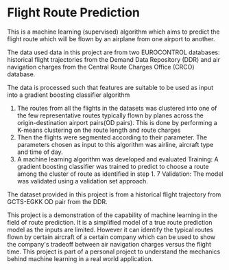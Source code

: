 # Flight Route Prediction

This is a machine learning (supervised) algorithm which aims to predict the flight route which will be flown by an airplane from one airport to another.

The data used data in this project are from two EUROCONTROL databases: historical flight trajectories from the Demand Data Repository (DDR) and air navigation charges from the Central Route Charges Office (CRCO) database.

The data is processed such that features are suitable to be used as input into a gradient boosting classifier algorithm
1. The routes from all the flights in the datasets was clustered into one of the few representative routes typically flown by planes across the origin-destination airport pairs(OD pairs). 
This is done by performing a K-means clustering on the route length and route charges 
2. Then the flights were segmented according to their parameter. The parameters chosen as input to this algorithm was airline, aircraft type and time of day.
3. A machine learning algorithm was developed and evaluated 
  Training: A gradient boosting classifier was trained to predict to choose a route among the cluster of route as identified in step 1. 7
  Validation: The model was validated using  a validation set approach.
  
The dataset provided in this project is from a historical flight trajectory from GCTS-EGKK OD pair from the DDR.

This project is a demonstration of the capability of machine learning in the field of route prediction.
It is a simplified model of a true route prediction model as the inputs are limited. However it can identify the typical routes flown by certain aircraft of a certain company which can be used to show the company's tradeoff between air navigation charges versus the flight time. 
This project is part of a personal project to understand the mechanics behind machine learning in a real world application. 


